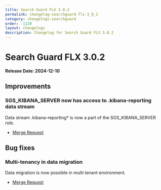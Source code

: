 ```yaml
---
title: Search Guard FLX 3.0.2
permalink: changelog-searchguard-flx-3_0_2
category: changelogs-searchguard
order: -1120
layout: changelogs
description: Changelog for Search Guard FLX 3.0.2
---
```


<!--- Copyright 2024 floragunn GmbH -->

# Search Guard FLX 3.0.2

**Release Date: 2024-12-10**

## Improvements

### SGS_KIBANA_SERVER now has access to .kibana-reporting data stream

Data stream .kibana-reporting* is now a part of the SGS_KIBANA_SERVER role.

* [Merge Request](https://git.floragunn.com/search-guard/search-guard-suite-enterprise/-/merge_requests/1054)

## Bug fixes

### Multi-tenancy in data migration 

Data migration is now possible in multi tenant environment.

* [Merge Request](https://git.floragunn.com/search-guard/search-guard-suite-enterprise/-/merge_requests/1055)
